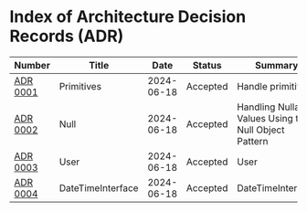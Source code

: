 # Index of Architecture Decision Records (ADR)

| Number                                        | Title             | Date       | Status | Summary                                                |
|-----------------------------------------------|-------------------|------------|--------|--------------------------------------------------------|
| [ADR 0001](adr/ADR-0001-Primitives.md)        | Primitives        | 2024-06-18 | Accepted | Handle primitives                                      |
| [ADR 0002](adr/ADR-0002-Null.md)              | Null              | 2024-06-18 | Accepted | Handling Nullable Values Using the Null Object Pattern |
| [ADR 0003](adr/ADR-0003-User.md)              | User              | 2024-06-18 | Accepted | User                                                   |
| [ADR 0004](adr/ADR-0004-DateTimeInterface.md) | DateTimeInterface | 2024-06-18 | Accepted | DateTimeInterface                                      |
